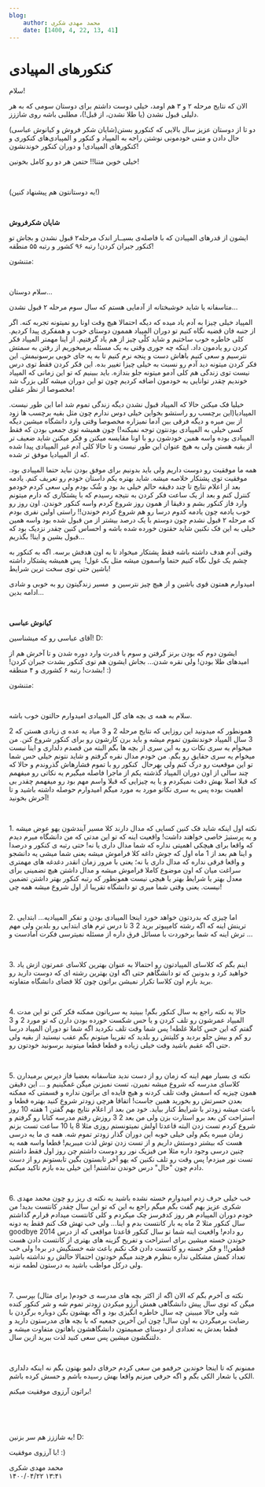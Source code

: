 ```yaml
---
blog:
    author: محمد مهدی شکری
    date: [1400, 4, 22, 13, 41]
---
```

# کنکورهای المپیادی

<div class="cnt">
<p>سلام!</p>
<p>الان که نتایج مرحله ۲ و ۳ هم اومد، خیلی دوست داشتم برای دوستان سومی که به هر دلیلی قبول نشدن (یا طلا نشدن، از قبل!)، مطلبی باشه روی شاززز. </p>
<p>دو تا از دوستان عزیز سال بالایی که کنکورو بستن(شایان شکر فروش و کیانوش عباسی) حال دادن و متنی خودمونی نوشتن راجه به المپیاد و کنکور و المپیادی‌های کنکوری و کنکورهای المپیادی! و دوران کنکور خوندنشون!</p>
<p>خیلی خوبن متنا!! حتمن هر دو رو کامل بخونین! </p>
<p><br/></p>
<p>(به دوستانتون هم پیشنهاد کنین!)</p>
<p><br/></p>
<p><b>شایان شکرفروش</b></p>
<p>ایشون از قدرهای المپیادن که با فاصله‌ی بسیــار اندک مرحله۲ قبول نشدن و بجاش تو کنکور جبران کردن! رتبه ۹۶ کشور و رتبه ۵۵ منطقه!</p>
<p>متنشون:</p>
<p><br/></p>
<p>سلام دوستان...  </p>
<p>متاسفانه یا شاید خوشبختانه از آدمایی هستم که سال سوم مرحله ٢ قبول نشدن...</p>
<p>المپیاد خیلی چیزا به آدم یاد میده که دیگه احتمالا هیچ وقت اونا رو نمیتونه تجربه کنه. اگر از جنبه فان قضیه نگاه کنیم تو دوران المپیاد هممون دوستای خوب و همفکری پیدا کردیم. کلی خاطره خوب ساختیم و شاید کلّی چیز از هم یاد گرفتیم. از اینا مهمتر المپیاد فکر کردن رو یادمون داد. اینکه چه جوری وقتی به یک مسئله برمیخوریم از رفتن به سمتش نترسیم و سعی کنیم باهاش دست و پنجه نرم کنیم تا به یه جای خوبی برسونیمش. این فکر کردن میتونه دید آدم رو نسبت به خیلی چیزا تغییر بده. این فکر کردن فقط توی درس نیست توی زندگی هم کلی آدمو میتونه جلو بندازه. باید ببینیم که تو این زمانی که المپیاد خوندیم چقدر توانایی به خودمون اضافه کردیم چون تو این دوران میشه کلی بزرگ شد مخصوصا از نظر عقلی!</p>
<p>خیلیا فک میکنن حالا که المپیاد قبول نشدن دیگه زندگی تموم شد اما این طور نیست. المپیادیا(این برچسب رو راستشو بخواین خیلی دوس ندارم چون مثل بقیه برچسب ها زود از بین میره و دیگه فرقی بین آدما نمیزاره مخصوصا وقتی وارد دانشگاه میشین دیگه کسی خیلی به المپیادی بودنتون توجه نمیکنه!) چون همیشه توی جمعی بودن که فقط المپیادی بوده واسه همین خودشون رو با اونا مقایسه میکنن و فکر میکنن شاید ضعیف تر از بقیه هستن ولی به هیچ عنوان این طور نیست و تا حالا کلی آدم غیر المپیادی پیدا شده که از المپیادیا موفق تر شده.</p>
<p>همه ما موفقیت رو دوست داریم ولی باید بدونیم برای موفق بودن نباید حتما المپیادی بود. موفقیت توی پشتکار خلاصه میشه. شاید بهتره یکم داستان خودم رو تعریف کنم. یادمه بعد از اعلام نتایج تا چند دقیقه حالم خیلی بد بود و شُک بودم ولی سعی کردم خودمو کنترل کنم و بعد از یک ساعت فکر کردن به نتیجه رسیدم که با پشتکاری که دارم میتونم وارد فاز کنکور بشم و دقیقا از همون روز شروع کردم واسه کنکور خوندن. اون روز رو خوب یادمه چون یادمه کدوم درسا رو هم شروع کردم خوندن!! راستی اولین نفری بودم که مرحله ٢ قبول نشدم چون دوستم با یک درصد بیشتر از من قبول شده بود واسه همین خیلی به این فک نکنین شاید حقتون خورده شده باشه و احساس کنین چقدر نزدیک بود که قبول بشین و اینا! بگذریم...</p>
<p>وقتی آدم هدف داشته باشه فقط پشتکار میخواد تا به اون هدفش برسه. اگه به کنکور به چشم یک غول نگاه کنیم حتما واسمون میشه مثل یک غول!  پس همیشه پشتکار داشته باشین حتی توی سخت ترین شرایط!</p>
<p>امیدوارم همتون قوی باشین و از هیچ چیز نترسین و  مسیر زندگیتون رو به خوبی و شادی ادامه بدین...</p>
<p><br/></p>
<p><b>کیانوش عباسی</b></p>
<p>آقای عباسی رو که میشناسین! D:</p>
<p>ایشون دوم که بودن برنز گرفتن و سوم با قدرت وارد دوره شدن و تا آخرش هم از امیدهای طلا بودن! ولی نقره شدن... بجاش ایشون هم توی کنکور بشدت جبران کردن! بشدت! رتبه ۶ کشوری و ۴ منطقه! :)</p>
<p>متنشون:</p>
<p><br/></p>
<p>سلام به همه ی بچه های گل المپیادی امیدوارم حالتون خوب باشه.</p>
<p>همونطور که میدونید این روزایی که نتایج مرحله 2 و 3 میاد یه عده ی زیادی هستن که 2 3 سال المپیاد خوندنشون تموم میشه و باید برن کارشون رو برای کنکور شروع کنن. من میخوام یه سری نکات رو به این سری از بچه ها بگم البته من قصدم دلداری و اینا نیست میخوام یه سری حقایق رو بگم. من خودم مدال نقره گرفتم و شاید نتونم خیلی حس شما تو این موقعیت رو درک کنم ولی بهرحال  کنکور رو با تموم فشارهاش گذروندم و حالا که چند سالی از اون دوران المپیاد گذشته یکم از ماجرا فاصله میگیرم یه نکاتی رو میفهمم که قبلا اصلا بهش دقت نمیکردم و یا یه چیزایی که قبلا واسم مهم بود رو میفهمم چقدر بی اهمیت بوده پس یه سری نکاتو مورد به مورد میگم امیدوارم حوصله داشته باشید و تا آخرش بخونید!</p>
<p><br/></p>
<p>1. نکته اول اینکه شاید فک کنین کسایی که مدال دارند کلا مسیر آیندشون یهو عوض میشه و یه پرستیژ خاصی خواهند داشت! واقعیت اینه که تو این مدتی که من دانشگاه میرم دیدم که واقعا برای هیچکی اهمیتی نداره که شما مدال داری یا نه! حتی رتبه ی کنکور و درصدا و اینا هم بعد از 1 ماه اول که جوش داغه کلا فراموش میشه یعنی شما میشی یه دانشجو و واقعا فرقی نداره که مدال داری یا نه؛ یعنی با مرور زمان انقدر دغدغه های مهمتری سراغت میان که اون موضوع کاملا فراموش میشه و مدال داشتن هیچ تضمینی برای معدل بهتر یا شرایط بهتر یا هیچی نیست همونطور که رتبه کنکور بهتر داشتن تضمین نیست. یعنی وقتی شما میری تو دانشگاه تقریبا از اول شروع میشه همه چی!</p>
<p><br/></p>
<p>2. اما چیزی که بدردتون خواهد خورد اینجا المپیادی بودن و تفکر المپیادیه... ابتدایی ترینش اینه که اگه رشته کامپیوتر برید 2 3 تا درس ترم های ابتدایی رو بلدین ولی مهم ترش اینه که شما برخوردت با مسائل فرق داره از مسئله نمیترسی فکرت آمادست و ...</p>
<p><br/></p>
<p>3. اینم بگم که کلاسای المپیادتون رو احتمالا به عنوان بهترین کلاسای عمرتون ازش یاد خواهید کرد و بدونین که تو دانشگاهم حتی اگه اون بهترین رشته ای که دوست دارید رو برید بازم اون کلاسا تکرار نمیشن براتون چون کلا فضای دانشگاه متفاوته.</p>
<p><br/></p>
<p>4. حالا یه نکته راجع به سال کنکور بگم! ببینید یه سریاتون ممکنه فکر کنن تو این مدت المیپاد عمرشون رو تلف کردن و یا حس شکست خورده بودن دارن که تو مورد 2 و 3 گفتم که این حس کاملا غلطه! پس شما وقت تلف نکردید اگه شما تو دوران المپیاد درسا رو کم و بیش جلو بردید و کلیتش رو بلدید که تقریبا میتونم بگم عقب نیستید از بقیه ولی حتی اگه عقبم باشید وقت خیلی زیاده و قطعا قطعا میتونید برسونید خودتون رو.</p>
<p><br/></p>
<p>5. نکته ی بسیار مهم اینه که زمان رو از دست ندید متاسفانه بعضیا فاز دپرس برمیدارن کلاسای مدرسه که شروع میشه نمیرن، تست نمیزنن میگن غمگینیم و ... این دقیقن همون چیزیه که اسمش وقت تلف کردنه و هیچ فایده ای براتون نداره و قسمتی که ممکنه بعدن حسرتش رو بخورید همین جاست! اتفاقا هرچی زودتر شروع کنید بهتره قطعا و باعث میشه زودتر با شرایط کنار بیاید. خود من بعد از اعلام نتایج بهم گفتن 1 هفته 10 روز استراحت کن بعد برو استارت بزن ولی من بعد 2 3 روزش رفتم مدرسه کتابا رو گرفتم و شروع کردم تست زدن البته قاعدتا اولش نمیتونستم روزی مثلا 8 یا 10 ساعت تست بزنم زمان میبره یکم ولی خیلی خوبه این دوران گذار زودتر تموم شه. همه ی ما یه درسی هست که بیشتر دوستش داریم و از تست زدن توش لذت میبریم! قطعا واسه همه یه چنین درسی وجود داره مثلا من فیزیک نور رو دوست داشتم چن روز اول فقط داشتم تست نور میزدم! پس وقت رو تلف نکنین که یهو آخر تابستون بگین تابستونم رو از دست دادم چون "حال" درس خوندن نداشتم! این خیلی بده بازم تاکید میکنم.</p>
<p><br/></p>
<p>6. خب خیلی حرف زدم امیدوارم خسته نشده باشید یه نکته ی ریز رو چون محمد مهدی شکری عزیز بهم گفت بگم میگم راجع به این که تو این سال چقدر کانتست بدید! من خودم دوران المپیادم هر روز کدفرسز چک میکردم و کلی کانتست میدادم قرارم گذاشتم سال کنکور مثلا 2 ماه یه بار کانتست بدم و اینا... ولی خب تهش فک کنم فقط یه دونه goodbye 2014 رو دادم! واقعیت اینه شما تو سال کنکور قاعدتا مواقعی که از درس خوندن خسته میشین برای استراحت و تفریح گزینه های بهتری از کانتست دادن هست قطعن!! و فکر خسته رو کانتست دادن فک نکنم باعث شه خستگیش در بره! ولی خب تعداد کمش مشکلی نداره بنظرم هرچند میگم خودتون احتمالا حالش رو نداشته باشید ولی درکل مواظب باشید به درستون لطمه نزنه.</p>
<p><br/></p>
<p>7. نکته ی آخرم بگم که الان اگه از اکثر بچه های مدرسه ی خودم( برای مثال) بپرسی میگن که توی سال پیش دانشگاهی همش آرزو میکردن زودتر تموم شه و شر کنکور کنده شه ولی حالا میبینن چه سال خاطره انگیزی بود و اگه بهشون بگن دوباره برگردن با رضایت برمیگردن به اون سال! چون این آخرین جمعیه که با بچه های مدرستون دارید و قطعا بعدش یه تعدادی از دوستای صمیمتون دانشگاهشون باهاتون متفاوت میشه و دلتنگشون میشین پس سعی کنید لذت ببرید ازین سال.</p>
<p><br/></p>
<p>ممنونم که تا اینجا خوندین حرفمو من سعی کردم حرفای دلمو بهتون بگم نه اینکه دلداری الکی یا شعار الکی بگم و اگه حرفی میزنم واقعا بهش رسیده باشم و حسش کرده باشم.</p>
<p>براتون آرزوی موفقیت میکنم!</p>
<p><br/></p>
<p><br/></p>
<p>به شاززز هم سر بزنین! D:</p>
<p>با آرزوی موفقیت! :)</p>
</div>

<div class="blog-info">
    <div class="blog-author">محمد مهدی شکری</div>
    <div class="blog-date">۱۴۰۰/۰۴/۲۲ ۱۳:۴۱</div>
</div>

